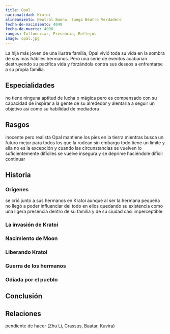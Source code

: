 ```yaml
---
title: Opal
nacionalidad: Kratoi
alineamiento: Neutral Bueno, luego Neutro Verdadero
fecha-de-nacimiento: 4049
fecha-de-muerte: 4090
rangos: Influenciar, Presencia, Reflejos
image: opal.jpg
---
```


La hija más joven de una ilustre familia, Opal vivió toda su vida en la sombra de sus más hábiles hermanos. Pero una serie de eventos acabarían destruyendo su pacífica vida y forzándola contra sus deseos a enfrentarse a su propia familia. 

## Especialidades

no tiene ninguna aptitud de lucha o mágica pero es compensado con su capacidad de inspirar a la gente de su alrededor y alentarla a seguir un objetivo así como su habilidad de mediadora

## Rasgos

inocente pero realista Opal mantiene los pies en la tierra mientras busca un futuro mejor para todos los que la rodean sin embargo todo tiene un limite y ella no es la excepción y cuando las circunstancias se vuelven lo suficientemente difíciles se vuelve insegura y se deprime haciéndole difícil continuar

## Historia

### Orígenes

se crió junto a sus hermanos en Kratoi aunque al ser la hermana pequeña no llegó a poder influenciar del todo en ellos quedando su existencia como una ligera presencia dentro de su familia y de su ciudad casi imperceptible

### La invasión de Kratoi



### Nacimiento de Moon



### Liberando Kratoi



### Guerra de los hermanos



### Odiada por el pueblo



## Conclusión



## Relaciones

pendiente de hacer (Zhu Li, Crassus, Baatar, Kuvira)